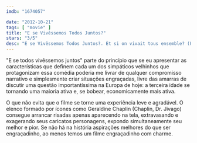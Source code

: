 ```yaml
---
imdb: "1674057"

date: "2012-10-21"
tags: [ "movie" ]
title: "E se Vivêssemos Todos Juntos?"
stars: "3/5"
desc: "E se Vivêssemos Todos Juntos?. Et si on vivait tous ensemble? (France, 2011). Dirigido por Stéphane Robelin. Escrito por Stéphane Robelin. Com Guy Bedos, Daniel Brühl, Geraldine Chaplin, Jane Fonda, Claude Rich, Pierre Richard, Bernard Malaka, Camino Texeira, Gwendoline Hamon."
---
```

"E se todos vivêssemos juntos" parte do princípio que se eu apresentar as características que definem cada um dos simpáticos velhinhos que protagonizam essa comédia poderia me livrar de qualquer compromisso narrativo e simplesmente criar situações engraçadas, livre das amarras de discutir uma questão importantíssima na Europa de hoje: a terceira idade se tornando uma maioria ativa e, se bobear, economicamente mais ativa.

O que não evita que o filme se torne uma experiência leve e agradável. O elenco formado por ícones como Geraldine Chaplin (Chaplin, Dr. Jivago) consegue arrancar risadas apenas aparecendo na tela, extravasando e exagerando seus caricatos personagens, expondo simultaneamente seu melhor e pior. Se não há na história aspirações melhores do que ser engraçadinho, ao menos temos um filme engraçadinho com charme.

